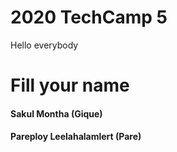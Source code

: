 # 2020 TechCamp 5
Hello everybody

#  Fill your name
#### Sakul Montha (Gique)
#### Pareploy Leelahalamlert (Pare)